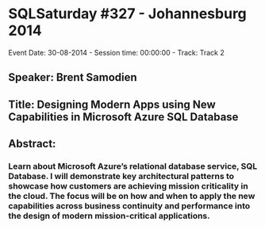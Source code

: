 # SQLSaturday #327 - Johannesburg 2014
Event Date: 30-08-2014 - Session time: 00:00:00 - Track: Track 2
## Speaker: Brent  Samodien
## Title: Designing Modern Apps using New Capabilities in Microsoft Azure SQL Database
## Abstract:
### Learn about Microsoft Azure’s relational database service, SQL Database. I will demonstrate key architectural patterns to showcase how customers are achieving mission criticality in the cloud. The focus will be on how and when to apply the new capabilities across business continuity and performance into the design of modern mission-critical applications.

